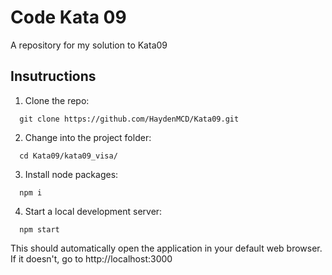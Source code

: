 # Code Kata 09
A repository for my solution to Kata09

## Insutructions 
1. Clone the repo:
````
  git clone https://github.com/HaydenMCD/Kata09.git
````
2. Change into the project folder:
````
  cd Kata09/kata09_visa/
````
3. Install node packages:
````
  npm i
````
4. Start a local development server:
````
  npm start
````
This should automatically open the application in your default web browser. If it doesn't, go to  http://localhost:3000
